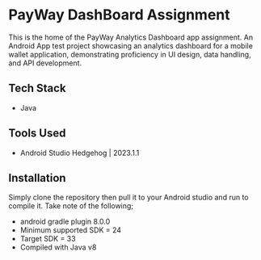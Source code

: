 # PayWay DashBoard Assignment
This is the home of the PayWay Analytics Dashboard app assignment. An Android App test project showcasing an analytics dashboard for a mobile wallet
application, demonstrating proficiency in UI design, data handling, and API development.

## Tech Stack
- Java

## Tools Used
- Android Studio Hedgehog | 2023.1.1

## Installation
Simply clone the repository then pull it to your Android studio and run to compile it.
Take note of the following;
- android gradle plugin 8.0.0
- Minimum supported SDK = 24
- Target SDK = 33
- Compiled with Java v8
